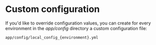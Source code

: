 # Custom configuration

If you'd like to override configuration values, you can create for every environment in the *app/config* directory a custom configuration file:

    app/config/local_config_{environment}.yml
